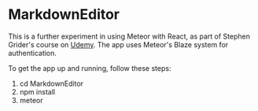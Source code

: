 # MarkdownEditor

This is a further experiment in using Meteor with React, as part of Stephen Grider's course on [Udemy](https://www.udemy.com/meteor-react-tutorial). The app uses Meteor's Blaze system for authentication.

To get the app up and running, follow these steps:

1) cd MarkdownEditor
2) npm install
3) meteor